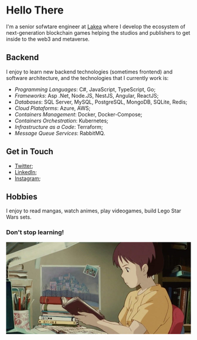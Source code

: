 # Hello There

I'm a senior sofwtare engineer at [Lakea](https://lakea.io/) where I develop the ecosystem of next-generation blockchain games helping the studios and publishers to get inside to the web3 and metaverse.

## Backend
I enjoy to learn new backend technologies (sometimes frontend) and software architecture, and the technologies that I currently work is:
- *Programming Languages*: C#, JavaScript, TypeScript, Go;
- *Frameworks*: Asp .Net, Node.JS, NestJS, Angular, ReactJS;
- *Databases*: SQL Server, MySQL, PostgreSQL, MongoDB, SQLite, Redis;
- *Cloud Plataforms*: Azure, AWS;
- *Containers Management*: Docker, Docker-Compose;
- *Containers Orchestration*: Kubernetes;
- *Infrastructure as a Code*: Terraform;
- *Message Queue Services*: RabbitMQ.

## Get in Touch
- [Twitter](https://twitter.com/pedroo_csproj);
- [LinkedIn](https://www.linkedin.com/in/pedroo-csproj/);
- [Instagram](https://www.instagram.com/pedroo.csproj/);

## Hobbies
I enjoy to read mangas, watch animes, play videogames, build Lego Star Wars sets.

### Don't stop learning!
![buy Bitcoin](https://github.com/pedroo-csproj/pedroo-csproj/blob/master/assets/hobbie.png)
